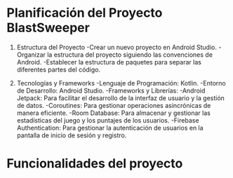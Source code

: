 # Planificación del Proyecto BlastSweeper


1. Estructura del Proyecto
-Crear un nuevo proyecto en Android Studio.
-Organizar la estructura del proyecto siguiendo las convenciones de Android.
-Establecer la estructura de paquetes para separar las diferentes partes del código.

2. Tecnologías y Frameworks
-Lenguaje de Programación: Kotlin.
-Entorno de Desarrollo: Android Studio.
-Frameworks y Librerías:
-Android Jetpack: Para facilitar el desarrollo de la interfaz de usuario y la gestión de datos.
-Coroutines: Para gestionar operaciones asincrónicas de manera eficiente.
-Room Database: Para almacenar y gestionar las estadísticas del juego y los puntajes de los usuarios.
-Firebase Authentication: Para gestionar la autenticación de usuarios en la pantalla de inicio de sesión y registro.


# Funcionalidades del proyecto
